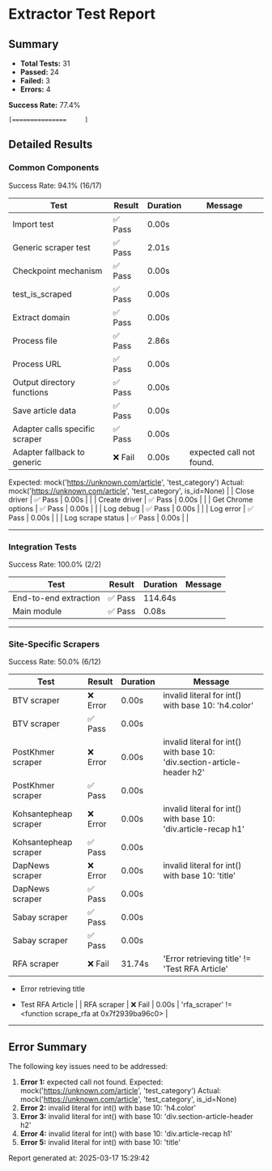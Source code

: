 # Extractor Test Report

## Summary

- **Total Tests:** 31
- **Passed:** 24
- **Failed:** 3
- **Errors:** 4

**Success Rate:** 77.4%

```
[===============     ]
```

## Detailed Results

### Common Components

Success Rate: 94.1% (16/17)

| Test | Result | Duration | Message |
|------|--------|----------|--------|
| Import test | ✅ Pass | 0.00s |  |
| Generic scraper test | ✅ Pass | 2.01s |  |
| Checkpoint mechanism | ✅ Pass | 0.00s |  |
| test_is_scraped | ✅ Pass | 0.00s |  |
| Extract domain | ✅ Pass | 0.00s |  |
| Process file | ✅ Pass | 2.86s |  |
| Process URL | ✅ Pass | 0.00s |  |
| Output directory functions | ✅ Pass | 0.00s |  |
| Save article data | ✅ Pass | 0.00s |  |
| Adapter calls specific scraper | ✅ Pass | 0.00s |  |
| Adapter fallback to generic | ❌ Fail | 0.00s | expected call not found.
Expected: mock('https://unknown.com/article', 'test_category')
Actual: mock('https://unknown.com/article', 'test_category', is_id=None) |
| Close driver | ✅ Pass | 0.00s |  |
| Create driver | ✅ Pass | 0.00s |  |
| Get Chrome options | ✅ Pass | 0.00s |  |
| Log debug | ✅ Pass | 0.00s |  |
| Log error | ✅ Pass | 0.00s |  |
| Log scrape status | ✅ Pass | 0.00s |  |

---

### Integration Tests

Success Rate: 100.0% (2/2)

| Test | Result | Duration | Message |
|------|--------|----------|--------|
| End-to-end extraction | ✅ Pass | 114.64s |  |
| Main module | ✅ Pass | 0.08s |  |

---

### Site-Specific Scrapers

Success Rate: 50.0% (6/12)

| Test | Result | Duration | Message |
|------|--------|----------|--------|
| BTV scraper | ❌ Error | 0.00s | invalid literal for int() with base 10: 'h4.color' |
| BTV scraper | ✅ Pass | 0.00s |  |
| PostKhmer scraper | ❌ Error | 0.00s | invalid literal for int() with base 10: 'div.section-article-header h2' |
| PostKhmer scraper | ✅ Pass | 0.00s |  |
| Kohsantepheap scraper | ❌ Error | 0.00s | invalid literal for int() with base 10: 'div.article-recap h1' |
| Kohsantepheap scraper | ✅ Pass | 0.00s |  |
| DapNews scraper | ❌ Error | 0.00s | invalid literal for int() with base 10: 'title' |
| DapNews scraper | ✅ Pass | 0.00s |  |
| Sabay scraper | ✅ Pass | 0.00s |  |
| Sabay scraper | ✅ Pass | 0.00s |  |
| RFA scraper | ❌ Fail | 31.74s | 'Error retrieving title' != 'Test RFA Article'
- Error retrieving title
+ Test RFA Article
 |
| RFA scraper | ❌ Fail | 0.00s | 'rfa_scraper' != <function scrape_rfa at 0x7f2939ba96c0> |

---

## Error Summary

The following key issues need to be addressed:

1. **Error 1:** expected call not found.
Expected: mock('https://unknown.com/article', 'test_category')
Actual: mock('https://unknown.com/article', 'test_category', is_id=None)
2. **Error 2:** invalid literal for int() with base 10: 'h4.color'
3. **Error 3:** invalid literal for int() with base 10: 'div.section-article-header h2'
4. **Error 4:** invalid literal for int() with base 10: 'div.article-recap h1'
5. **Error 5:** invalid literal for int() with base 10: 'title'

Report generated at: 2025-03-17 15:29:42

